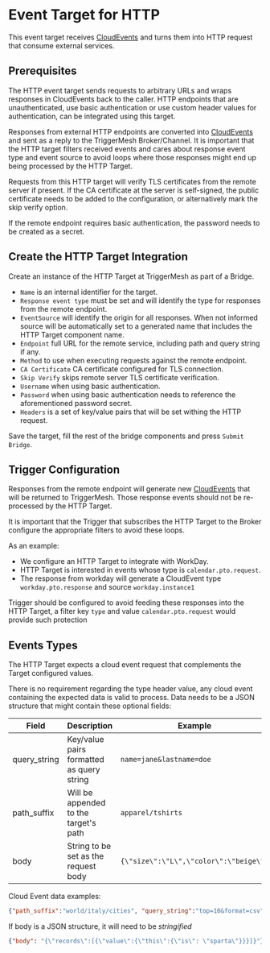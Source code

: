 # Event Target for HTTP

This event target receives [CloudEvents][ce] and turns them into HTTP request that consume external services.

## Prerequisites

The HTTP event target sends requests to arbitrary URLs and wraps responses in CloudEvents back to the caller. HTTP endpoints that are unauthenticated, use basic authentication or use custom header values for authentication, can be integrated using this target.

Responses from external HTTP endpoints are converted into [CloudEvents][ce] and sent as a reply to the TriggerMesh Broker/Channel. It is important that the HTTP target filters received events and cares about response event type and event source to avoid loops where those responses might end up being processed by the HTTP Target.

Requests from this HTTP target will verify TLS certificates from the remote server if present. If the CA certificate at the server is self-signed, the public certificate needs to be added to the configuration, or alternatively mark the skip verify option.

If the remote endpoint requires basic authentication, the password needs to be created as a secret.

## Create the HTTP Target Integration

Create an instance of the HTTP Target at TriggerMesh as part of a Bridge.

- `Name` is an internal identifier for the target.
- `Response event type` must be set and will identify the type for responses from the remote endpoint.
- `EventSource` will identify the origin for all responses. When not informed source will be automatically set to a generated name that includes the HTTP Target component name.
- `Endpoint` full URL for the remote service, including path and query string if any.
- `Method` to use when executing requests against the remote endpoint.
- `CA Certificate`  CA certificate configured for TLS connection.
- `Skip Verify` skips remote server TLS certificate verification.
- `Username` when using basic authentication.
- `Password` when using basic authentication needs to reference the aforementioned password secret.
- `Headers` is a set of key/value pairs that will be set withing the HTTP request.

Save the target, fill the rest of the bridge components and press `Submit Bridge`.

## Trigger Configuration

Responses from the remote endpoint will generate new [CloudEvents][ce] that will be returned to TriggerMesh. Those response events should not be re-processed by the HTTP Target.

It is important that the Trigger that subscribes the HTTP Target to the Broker configure the appropriate filters to avoid these loops.

As an example:

- We configure an HTTP Target to integrate with WorkDay.
- HTTP Target is interested in events whose type is `calendar.pto.request`.
- The response from workday will generate a CloudEvent type `workday.pto.response` and source `workday.instance1`

Trigger should be configured to avoid feeding these responses into the HTTP Target, a filter key `type` and value `calendar.pto.request` would provide such protection

## Events Types

The HTTP Target expects a cloud event request that complements the Target configured values.

There is no requirement regarding the type header value, any cloud event containing the expected data is valid to process. Data needs to be a JSON structure that might contain these optional fields:


| Field  | Description   | Example             |
|---          |---            |---                  |
| query_string | Key/value pairs formatted as query string   | `name=jane&lastname=doe`  |
| path_suffix      | Will be appended to the target's path   | `apparel/tshirts`   |
| body     | String to be set as the request body   | `{\"size\":\"L\",\"color\":\"beige\"}`  |

Cloud Event data examples:

```json
{"path_suffix":"world/italy/cities", "query_string":"top=10&format=csv"}
```

If body is a JSON structure, it will need to be _stringified_

```json
{"body": "{\"records\":[{\"value\":{\"this\":{\"is\": \"sparta\"}}}]}"}
```


[ce]: https://cloudevents.io